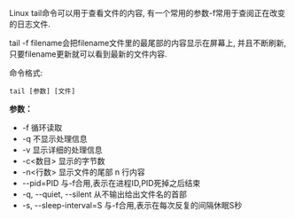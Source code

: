 Linux tail命令可以用于查看文件的内容, 有一个常用的参数-f常用于查阅正在改变的日志文件.

tail -f filename会把filename文件里的最尾部的内容显示在屏幕上, 并且不断刷新, 只要filename更新就可以看到最新的文件内容.

命令格式:

```
tail [参数] [文件]  
```

**参数：**

- -f 循环读取
- -q 不显示处理信息
- -v 显示详细的处理信息
- -c<数目> 显示的字节数
- -n<行数> 显示文件的尾部 n 行内容
- --pid=PID 与-f合用,表示在进程ID,PID死掉之后结束
- -q, --quiet, --silent 从不输出给出文件名的首部
- -s, --sleep-interval=S 与-f合用,表示在每次反复的间隔休眠S秒
